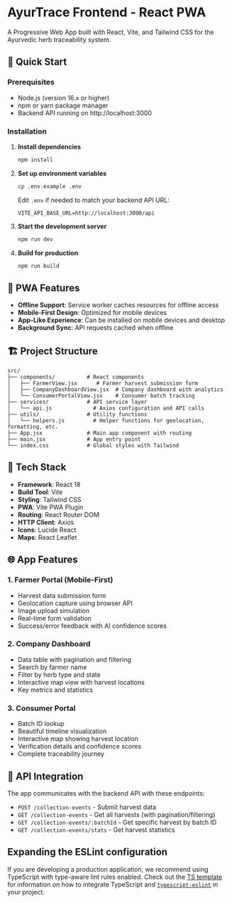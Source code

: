 # AyurTrace Frontend - React PWA

A Progressive Web App built with React, Vite, and Tailwind CSS for the Ayurvedic herb traceability system.

## 🚀 Quick Start

### Prerequisites

- Node.js (version 16.x or higher)
- npm or yarn package manager
- Backend API running on http://localhost:3000

### Installation

1. **Install dependencies**
   ```bash
   npm install
   ```

2. **Set up environment variables**
   ```bash
   cp .env.example .env
   ```
   
   Edit `.env` if needed to match your backend API URL:
   ```
   VITE_API_BASE_URL=http://localhost:3000/api
   ```

3. **Start the development server**
   ```bash
   npm run dev
   ```

4. **Build for production**
   ```bash
   npm run build
   ```

## 📱 PWA Features

- **Offline Support**: Service worker caches resources for offline access
- **Mobile-First Design**: Optimized for mobile devices
- **App-Like Experience**: Can be installed on mobile devices and desktop
- **Background Sync**: API requests cached when offline

## 🏗️ Project Structure

```
src/
├── components/          # React components
│   ├── FarmerView.jsx      # Farmer harvest submission form
│   ├── CompanyDashboardView.jsx  # Company dashboard with analytics
│   └── ConsumerPortalView.jsx    # Consumer batch tracking
├── services/            # API service layer
│   └── api.js             # Axios configuration and API calls
├── utils/               # Utility functions
│   └── helpers.js         # Helper functions for geolocation, formatting, etc.
├── App.jsx              # Main app component with routing
├── main.jsx             # App entry point
└── index.css            # Global styles with Tailwind
```

## 🎨 Tech Stack

- **Framework**: React 18
- **Build Tool**: Vite
- **Styling**: Tailwind CSS
- **PWA**: Vite PWA Plugin
- **Routing**: React Router DOM
- **HTTP Client**: Axios
- **Icons**: Lucide React
- **Maps**: React Leaflet

## 🌐 App Features

### 1. Farmer Portal (Mobile-First)
- Harvest data submission form
- Geolocation capture using browser API
- Image upload simulation
- Real-time form validation
- Success/error feedback with AI confidence scores

### 2. Company Dashboard
- Data table with pagination and filtering
- Search by farmer name
- Filter by herb type and state
- Interactive map view with harvest locations
- Key metrics and statistics

### 3. Consumer Portal
- Batch ID lookup
- Beautiful timeline visualization
- Interactive map showing harvest location
- Verification details and confidence scores
- Complete traceability journey

## 🔧 API Integration

The app communicates with the backend API with these endpoints:

- `POST /collection-events` - Submit harvest data
- `GET /collection-events` - Get all harvests (with pagination/filtering)
- `GET /collection-events/:batchId` - Get specific harvest by batch ID
- `GET /collection-events/stats` - Get harvest statistics

## Expanding the ESLint configuration

If you are developing a production application, we recommend using TypeScript with type-aware lint rules enabled. Check out the [TS template](https://github.com/vitejs/vite/tree/main/packages/create-vite/template-react-ts) for information on how to integrate TypeScript and [`typescript-eslint`](https://typescript-eslint.io) in your project.

